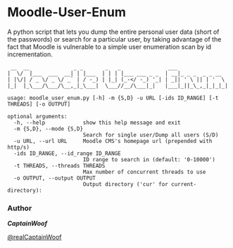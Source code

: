 # Moodle-User-Enum
A python script that lets you dump the entire personal user data (short of the passwords)  or search for a particular user, by taking advantage of the fact that Moodle is vulnerable to a simple user enumeration scan by id incrementation.

```
 __  __              _ _       _   _               ___                
|  \/  |___  ___  __| | |___  | | | |___ ___ _ _  | __|_ _ _  _ _ __  
| |\/| / _ \/ _ \/ _` | / -_) | |_| (_-</ -_) '_| | _|| ' \ || | '  \ 
|_|  |_\___/\___/\__,_|_\___|  \___//__/\___|_|   |___|_||_\_,_|_|_|_|

usage: moodle_user_enum.py [-h] -m {S,D} -u URL [-ids ID_RANGE] [-t THREADS] [-o OUTPUT]

optional arguments:
  -h, --help            show this help message and exit
  -m {S,D}, --mode {S,D}
                        Search for single user/Dump all users (S/D)
  -u URL, --url URL     Moodle CMS's homepage url (prepended with http/s)
  -ids ID_RANGE, --id_range ID_RANGE
                        ID range to search in (default: '0-10000')
  -t THREADS, --threads THREADS
                        Max number of concurrent threads to use
  -o OUTPUT, --output OUTPUT
                        Output directory ('cur' for current-directory):

```

### Author
***CaptainWoof***

[@realCaptainWoof](https://www.twitter.com/realCaptainWoof)